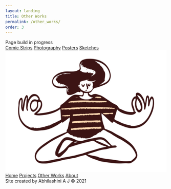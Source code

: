 ```yaml
---
layout: landing
title: Other Works
permalink: /other_works/
order: 3
---
```

<div class="sidenav-container">
	<div class="display-1 wip">Page build in progress</div>
	<div class="sidenav">
		<a href="">Comic Strips</a>
		<a href="">Photography</a>
		<a href="">Posters</a>
		<a href="">Sketches</a>
	</div>
	<div class="gallery-row">
		<div class="gallery-column">
			<!-- <img src="https://images.unsplash.com/photo-1498575637358-821023f27355?ixlib=rb-1.2.1&ixid=MXwxMjA3fDB8MHxwaG90by1wYWdlfHx8fGVufDB8fHw%3D&auto=format&fit=crop&w=1960&q=80">
			<img src="https://images.unsplash.com/photo-1506815444479-bfdb1e96c566?ixid=MXwxMjA3fDB8MHxwaG90by1wYWdlfHx8fGVufDB8fHw%3D&ixlib=rb-1.2.1&auto=format&fit=crop&w=675&q=80">
			<img src="https://images.unsplash.com/photo-1586348943529-beaae6c28db9?ixlib=rb-1.2.1&ixid=MXwxMjA3fDB8MHxwaG90by1wYWdlfHx8fGVufDB8fHw%3D&auto=format&fit=crop&w=658&q=80">
			<img src="https://images.unsplash.com/photo-1485594050903-8e8ee7b071a8?ixlib=rb-1.2.1&ixid=MXwxMjA3fDB8MHxwaG90by1wYWdlfHx8fGVufDB8fHw%3D&auto=format&fit=crop&w=1000&q=80">
			<img src="https://images.unsplash.com/photo-1414541944151-2f3ec1cfd87d?ixid=MXwxMjA3fDB8MHxwaG90by1wYWdlfHx8fGVufDB8fHw%3D&ixlib=rb-1.2.1&auto=format&fit=crop&w=1053&q=80">
			<img src="https://images.unsplash.com/photo-1546842931-886c185b4c8c?ixlib=rb-1.2.1&ixid=MXwxMjA3fDB8MHxwaG90by1wYWdlfHx8fGVufDB8fHw%3D&auto=format&fit=crop&w=632&q=80">
			<img src="https://images.unsplash.com/photo-1502977249166-824b3a8a4d6d?ixlib=rb-1.2.1&ixid=MXwxMjA3fDB8MHxwaG90by1wYWdlfHx8fGVufDB8fHw%3D&auto=format&fit=crop&w=800&q=80">
			<img src="https://images.unsplash.com/photo-1498575637358-821023f27355?ixlib=rb-1.2.1&ixid=MXwxMjA3fDB8MHxwaG90by1wYWdlfHx8fGVufDB8fHw%3D&auto=format&fit=crop&w=1960&q=80">
			<img src="https://images.unsplash.com/photo-1506815444479-bfdb1e96c566?ixid=MXwxMjA3fDB8MHxwaG90by1wYWdlfHx8fGVufDB8fHw%3D&ixlib=rb-1.2.1&auto=format&fit=crop&w=675&q=80">
			<img src="https://images.unsplash.com/photo-1586348943529-beaae6c28db9?ixlib=rb-1.2.1&ixid=MXwxMjA3fDB8MHxwaG90by1wYWdlfHx8fGVufDB8fHw%3D&auto=format&fit=crop&w=658&q=80">
			<img src="https://images.unsplash.com/photo-1485594050903-8e8ee7b071a8?ixlib=rb-1.2.1&ixid=MXwxMjA3fDB8MHxwaG90by1wYWdlfHx8fGVufDB8fHw%3D&auto=format&fit=crop&w=1000&q=80">
			<img src="https://images.unsplash.com/photo-1414541944151-2f3ec1cfd87d?ixid=MXwxMjA3fDB8MHxwaG90by1wYWdlfHx8fGVufDB8fHw%3D&ixlib=rb-1.2.1&auto=format&fit=crop&w=1053&q=80">
			<img src="https://images.unsplash.com/photo-1546842931-886c185b4c8c?ixlib=rb-1.2.1&ixid=MXwxMjA3fDB8MHxwaG90by1wYWdlfHx8fGVufDB8fHw%3D&auto=format&fit=crop&w=632&q=80">
			<img src="https://images.unsplash.com/photo-1502977249166-824b3a8a4d6d?ixlib=rb-1.2.1&ixid=MXwxMjA3fDB8MHxwaG90by1wYWdlfHx8fGVufDB8fHw%3D&auto=format&fit=crop&w=800&q=80">
			<img src="https://images.unsplash.com/photo-1498575637358-821023f27355?ixlib=rb-1.2.1&ixid=MXwxMjA3fDB8MHxwaG90by1wYWdlfHx8fGVufDB8fHw%3D&auto=format&fit=crop&w=1960&q=80">
			<img src="https://images.unsplash.com/photo-1506815444479-bfdb1e96c566?ixid=MXwxMjA3fDB8MHxwaG90by1wYWdlfHx8fGVufDB8fHw%3D&ixlib=rb-1.2.1&auto=format&fit=crop&w=675&q=80">
			<img src="https://images.unsplash.com/photo-1586348943529-beaae6c28db9?ixlib=rb-1.2.1&ixid=MXwxMjA3fDB8MHxwaG90by1wYWdlfHx8fGVufDB8fHw%3D&auto=format&fit=crop&w=658&q=80">
			<img src="https://images.unsplash.com/photo-1485594050903-8e8ee7b071a8?ixlib=rb-1.2.1&ixid=MXwxMjA3fDB8MHxwaG90by1wYWdlfHx8fGVufDB8fHw%3D&auto=format&fit=crop&w=1000&q=80">
			<img src="https://images.unsplash.com/photo-1414541944151-2f3ec1cfd87d?ixid=MXwxMjA3fDB8MHxwaG90by1wYWdlfHx8fGVufDB8fHw%3D&ixlib=rb-1.2.1&auto=format&fit=crop&w=1053&q=80">
			<img src="https://images.unsplash.com/photo-1546842931-886c185b4c8c?ixlib=rb-1.2.1&ixid=MXwxMjA3fDB8MHxwaG90by1wYWdlfHx8fGVufDB8fHw%3D&auto=format&fit=crop&w=632&q=80">
			<img src="https://images.unsplash.com/photo-1502977249166-824b3a8a4d6d?ixlib=rb-1.2.1&ixid=MXwxMjA3fDB8MHxwaG90by1wYWdlfHx8fGVufDB8fHw%3D&auto=format&fit=crop&w=800&q=80">
			<img src="https://images.unsplash.com/photo-1498575637358-821023f27355?ixlib=rb-1.2.1&ixid=MXwxMjA3fDB8MHxwaG90by1wYWdlfHx8fGVufDB8fHw%3D&auto=format&fit=crop&w=1960&q=80">
			<img src="https://images.unsplash.com/photo-1506815444479-bfdb1e96c566?ixid=MXwxMjA3fDB8MHxwaG90by1wYWdlfHx8fGVufDB8fHw%3D&ixlib=rb-1.2.1&auto=format&fit=crop&w=675&q=80">
			<img src="https://images.unsplash.com/photo-1586348943529-beaae6c28db9?ixlib=rb-1.2.1&ixid=MXwxMjA3fDB8MHxwaG90by1wYWdlfHx8fGVufDB8fHw%3D&auto=format&fit=crop&w=658&q=80">
			<img src="https://images.unsplash.com/photo-1485594050903-8e8ee7b071a8?ixlib=rb-1.2.1&ixid=MXwxMjA3fDB8MHxwaG90by1wYWdlfHx8fGVufDB8fHw%3D&auto=format&fit=crop&w=1000&q=80">
			<img src="https://images.unsplash.com/photo-1414541944151-2f3ec1cfd87d?ixid=MXwxMjA3fDB8MHxwaG90by1wYWdlfHx8fGVufDB8fHw%3D&ixlib=rb-1.2.1&auto=format&fit=crop&w=1053&q=80">
			<img src="https://images.unsplash.com/photo-1546842931-886c185b4c8c?ixlib=rb-1.2.1&ixid=MXwxMjA3fDB8MHxwaG90by1wYWdlfHx8fGVufDB8fHw%3D&auto=format&fit=crop&w=632&q=80">
			<img src="https://images.unsplash.com/photo-1502977249166-824b3a8a4d6d?ixlib=rb-1.2.1&ixid=MXwxMjA3fDB8MHxwaG90by1wYWdlfHx8fGVufDB8fHw%3D&auto=format&fit=crop&w=800&q=80"> -->
		</div>
	</div>	
	<img src="/images/MeditatingDoodle.svg" class="gallery-corner-img">
</div>
<nav class="nav">
	<a href="/">Home</a>
	<a href="/projects">Projects</a>
	<a href="{{ page.url | prepend: site.baseurl }}" class="active">Other Works</a>
	<a href="/about">About</a>
</nav>
<span class="copyright">
	Site created by Abhilashini A J &copy; 2021
</span>